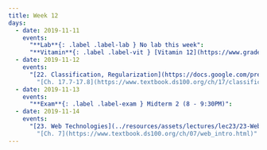 ```yaml
---
title: Week 12
days:
  - date: 2019-11-11
    events:
      "**Lab**{: .label .label-lab } No lab this week":
      "**Vitamin**{: .label .label-vit } [Vitamin 12](https://www.gradescope.com/courses/57158/assignments/291350/) ([solutions](../resources/assets/vitamins/vit12_sol.pdf))":
  - date: 2019-11-12
    events:
      "[22. Classification, Regularization](https://docs.google.com/presentation/d/18APMVrMwUYsL3F99P4vH1Ysxd-of-dPWhfN8gu7Hlg8/edit?usp=sharing) ([webcast](https://www.youtube.com/playlist?list=PLNSdoiHk6ujhoKMV0S5Xnaw3c3KN-hElo)) ([code](http://data100.datahub.berkeley.edu/hub/user-redirect/git-sync?repo=https://github.com/DS-100/fa19-public-archive&subPath=lecture/lec22))":
        "[Ch. 17.7-17.8](https://www.textbook.ds100.org/ch/17/classification_sensitivity_specificity.html)"
  - date: 2019-11-13
    events:
      "**Exam**{: .label .label-exam } Midterm 2 (8 - 9:30PM)":
  - date: 2019-11-14
    events:
      "[23. Web Technologies](../resources/assets/lectures/lec23/23-Web-Technologies-1up.pdf) ([webcast](https://www.youtube.com/watch?v=SOrWjq69Bv4)) ([code](http://data100.datahub.berkeley.edu/hub/user-redirect/git-sync?repo=https://github.com/DS-100/fa19-public-archive&subPath=lecture/lec23))":
        "[Ch. 7](https://www.textbook.ds100.org/ch/07/web_intro.html)"
---
```

